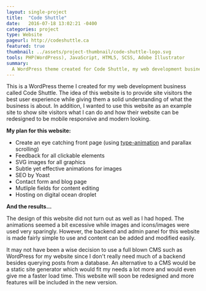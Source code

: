 ```yaml
---
layout: single-project
title:  "Code Shuttle"
date:   2016-07-18 13:02:21 -0400
categories: project
type: Website
pageurl: http://codeshuttle.ca
featured: true
thumbnail: ../assets/project-thumbnail/code-shuttle-logo.svg
tools: PHP(WordPress), JavaScript, HTML5, SCSS, Adobe Illustrator
summary:  
  A WordPress theme created for Code Shuttle, my web development business. The theme also supports a blog page and a contact form.
---
```

This is a WordPress theme I created for my web development business called Code Shuttle. The idea of this website is to provide site visitors the best user experience while giving them a solid understanding of what the business is about. In addition, I wanted to use this website as an example site to show site visitors what I can do and how their website can be redesigned to be mobile responsive and modern looking.

<strong>My plan for this website:</strong>

<ul>
	<li>Create an eye catching front page (using <a href="{{ site.baseurl }}/project/2016/07/19/type-animation.html">type-animation</a> and parallax scrolling)</li>
	<li>Feedback for all clickable elements</li>
	<li>SVG images for all graphics</li>
	<li>Subtle yet effective animations for images</li>
	<li>SEO by Yoast</li>
	<li>Contact form and blog page</li>
	<li>Mutliple fields for content editing</li>
	<li>Hosting on digital ocean droplet</li>
</ul>

<strong>And the results...</strong>

The design of this website did not turn out as well as I had hoped. The animations seemed a bit excessive while images and icons/images were used very sparingly. However, the backend and admin panel for this website is made fairly simple to use and content can be added and modified easily. 

It may not have been a wise decision to use a full blown CMS such as WordPress for my website since I don't really need much of a backend besides querying posts from a database. An alternative to a CMS would be a static site generator which would fit my needs a lot more and would even give me a faster load time. This website will soon be redesigned and more features will be included in the new version.  